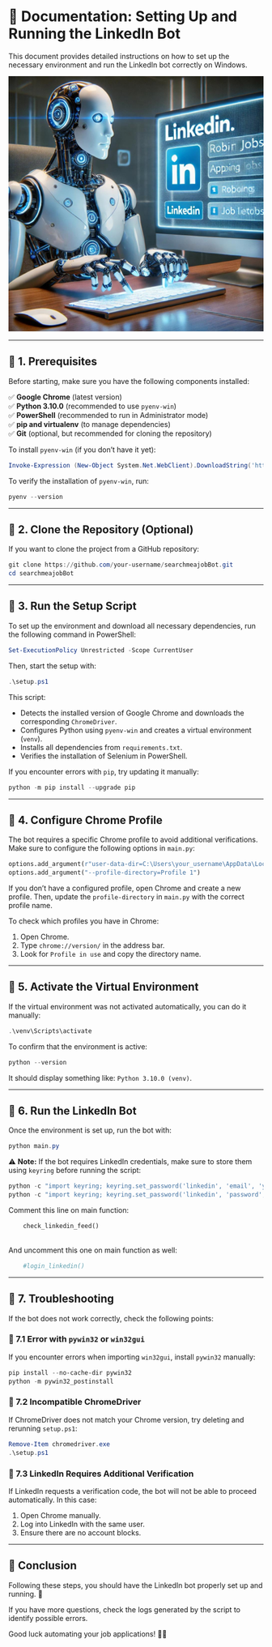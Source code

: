 # 📌 Documentation: Setting Up and Running the LinkedIn Bot

This document provides detailed instructions on how to set up the necessary environment and run the LinkedIn bot correctly on Windows.

<center> <img src="image.jpg" alt="logo"> </center>

---

## 🔹 1. **Prerequisites**

Before starting, make sure you have the following components installed:

✅ **Google Chrome** (latest version)  
✅ **Python 3.10.0** (recommended to use `pyenv-win`)  
✅ **PowerShell** (recommended to run in Administrator mode)  
✅ **pip and virtualenv** (to manage dependencies)  
✅ **Git** (optional, but recommended for cloning the repository)  

To install `pyenv-win` (if you don’t have it yet):
```powershell
Invoke-Expression (New-Object System.Net.WebClient).DownloadString('https://pyenv-win.github.io/pyenv-win/install.ps1')
```

To verify the installation of `pyenv-win`, run:
```powershell
pyenv --version
```

---

## 🔹 2. **Clone the Repository** (Optional)
If you want to clone the project from a GitHub repository:
```powershell
git clone https://github.com/your-username/searchmeajobBot.git
cd searchmeajobBot
```

---

## 🔹 3. **Run the Setup Script**

To set up the environment and download all necessary dependencies, run the following command in PowerShell:
```powershell
Set-ExecutionPolicy Unrestricted -Scope CurrentUser
```
Then, start the setup with:
```powershell
.\setup.ps1
```
This script:
- Detects the installed version of Google Chrome and downloads the corresponding `ChromeDriver`.
- Configures Python using `pyenv-win` and creates a virtual environment (`venv`).
- Installs all dependencies from `requirements.txt`.
- Verifies the installation of Selenium in PowerShell.

If you encounter errors with `pip`, try updating it manually:
```powershell
python -m pip install --upgrade pip
```

---

## 🔹 4. **Configure Chrome Profile**
The bot requires a specific Chrome profile to avoid additional verifications. Make sure to configure the following options in `main.py`:

```python
options.add_argument(r"user-data-dir=C:\Users\your_username\AppData\Local\Google\Chrome\User Data")
options.add_argument("--profile-directory=Profile 1")
```

If you don’t have a configured profile, open Chrome and create a new profile. Then, update the `profile-directory` in `main.py` with the correct profile name.

To check which profiles you have in Chrome:
1. Open Chrome.
2. Type `chrome://version/` in the address bar.
3. Look for `Profile in use` and copy the directory name.

---

## 🔹 5. **Activate the Virtual Environment**
If the virtual environment was not activated automatically, you can do it manually:
```powershell
.\venv\Scripts\activate
```
To confirm that the environment is active:
```powershell
python --version
```
It should display something like: `Python 3.10.0 (venv)`.

---

## 🔹 6. **Run the LinkedIn Bot**
Once the environment is set up, run the bot with:
```powershell
python main.py
```
⚠️ **Note:** If the bot requires LinkedIn credentials, make sure to store them using `keyring` before running the script:
```powershell
python -c "import keyring; keyring.set_password('linkedin', 'email', 'your-email')"
python -c "import keyring; keyring.set_password('linkedin', 'password', 'your-password')"
```

Comment this line on main function:
```python
    check_linkedin_feed()
   
```

And uncomment this one on main function as well:

```python
    #login_linkedin()
```

---

## 🔹 7. **Troubleshooting**
If the bot does not work correctly, check the following points:

### 🔸 7.1 Error with `pywin32` or `win32gui`
If you encounter errors when importing `win32gui`, install `pywin32` manually:
```powershell
pip install --no-cache-dir pywin32
python -m pywin32_postinstall
```

### 🔸 7.2 Incompatible ChromeDriver
If ChromeDriver does not match your Chrome version, try deleting and rerunning `setup.ps1`:
```powershell
Remove-Item chromedriver.exe
.\setup.ps1
```

### 🔸 7.3 LinkedIn Requires Additional Verification
If LinkedIn requests a verification code, the bot will not be able to proceed automatically. In this case:
1. Open Chrome manually.
2. Log into LinkedIn with the same user.
3. Ensure there are no account blocks.

---

## 📌 **Conclusion**
Following these steps, you should have the LinkedIn bot properly set up and running. 🚀

If you have more questions, check the logs generated by the script to identify possible errors.

Good luck automating your job applications! 💼🤖

